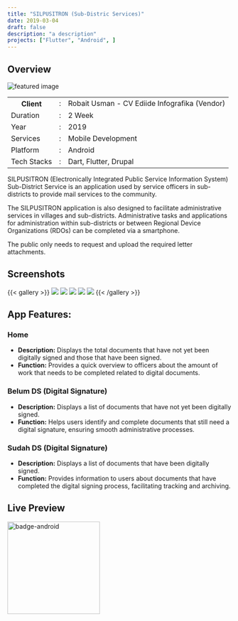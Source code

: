 ```yaml
---
title: "SILPUSITRON (Sub-Distric Services)"
date: 2019-03-04
draft: false
description: "a description"
projects: ["Flutter", "Android", ]
---
```


## Overview
![featured image](featured.png)

<table class="table-auto text-left text-base min-w-full">
    <tbody>
      <tr class="border-b py-2">
        <th scope="row" class="font-bold">Client</th>
        <td class="font-bold">:</td>
        <td class="py-2">Robait Usman - CV Ediide Infografika (Vendor)</td>
      </tr>
      <tr class="border-b py-2">
        <td class="font-bold">Duration</td>
        <td class="font-bold">:</td>
        <td class="py-2">2 Week</td>
      </tr>
      <tr class="border-b py-2">
        <td class="font-bold">Year</td>
        <td class="font-bold">:</td>
        <td class="py-2">2019</td>
      </tr>
      <tr class="border-b py-2">
        <td class="font-bold">Services</td>
        <td class="font-bold">:</td>
        <td class="py-2">
          Mobile Development
          </td>
      </tr>
      <tr class="border-b py-2">
        <td class="font-bold">Platform</td>
        <td class="font-bold">:</td>
        <td class="py-2">
          Android
          </td>
      </tr>        
      <tr class="border-b py-2">
        <td class="font-bold">Tech Stacks</td>
        <td class="font-bold">:</td>
        <td class="py-2"> 
          Dart, Flutter, Drupal
          </td>
      </tr>        
    </tbody>
  </table>
  
SILPUSITRON (Electronically Integrated Public Service Information System) Sub-District Service is an application used by service officers in sub-districts to provide mail services to the community.

The SILPUSITRON application is also designed to facilitate administrative services in villages and sub-districts. Administrative tasks and applications for administration within sub-districts or between Regional Device Organizations (RDOs) can be completed via a smartphone. 

The public only needs to request and upload the required letter attachments.




## Screenshots
{{< gallery >}}
  <img src="img/silpusitron_screen_1.png" class="grid-w33" />
  <img src="img/silpusitron_screen_2.png" class="grid-w33" />
  <img src="img/silpusitron_screen_3.png" class="grid-w33" />
  <img src="img/silpusitron_screen_4.png" class="grid-w33" />
  <img src="img/silpusitron_screen_5.png" class="grid-w33" />
{{< /gallery >}}

## App Features:
### Home
- **Description:** Displays the total documents that have not yet been digitally signed and those that have been signed.
- **Function:** Provides a quick overview to officers about the amount of work that needs to be completed related to digital documents.
### Belum DS (Digital Signature)
- **Description:** Displays a list of documents that have not yet been digitally signed.
- **Function:** Helps users identify and complete documents that still need a digital signature, ensuring smooth administrative processes.
  
### Sudah DS (Digital Signature)
- **Description:** Displays a list of documents that have been digitally signed.
- **Function:** Provides information to users about documents that have completed the digital signing process, facilitating tracking and archiving.
  

## Live Preview

<a href="https://play.google.com/store/apps/details?id=id.go.blitarkota.silpusitronms" target="_blank_" style="display:inline-block;"> 
<img src="badge-android.png" class="nozoom" alt="badge-android" style="width:13rem;margin:0;">
</a>


